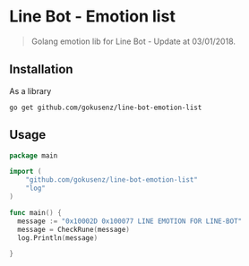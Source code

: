 # Line Bot - Emotion list

> Golang emotion lib for Line Bot - Update at 03/01/2018.

## Installation

As a library

```shell
go get github.com/gokusenz/line-bot-emotion-list
```

## Usage

```go
package main

import (
    "github.com/gokusenz/line-bot-emotion-list"
    "log"
)

func main() {
  message := "0x10002D 0x100077 LINE EMOTION FOR LINE-BOT"
  message = CheckRune(message)
  log.Println(message)

}
```
